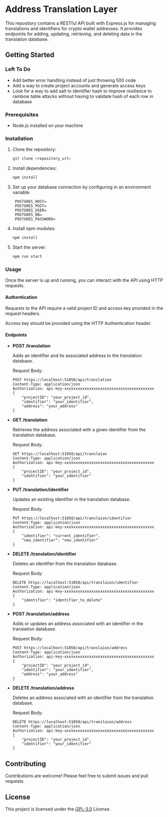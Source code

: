 # Address Translation Layer

This repository contains a RESTful API built with Express.js for managing translations and identifiers for crypto wallet addresses. It provides endpoints for adding, updating, retrieving, and deleting data in the translation database.

## Getting Started

### Left To Do

- Add better error handling instead of just throwing 500 code
- Add a way to create project accounts and generate access keys
- Look for a way to add salt to identifier hash to improve resilience to rainbow table attacks without having to validate hash of each row in database 

### Prerequisites

- Node.js installed on your machine

### Installation

1. Clone the repository:
   ```bash
   git clone <repository_url>
   ```

2. Install dependencies:
   ```bash
   npm install
   ```

3. Set up your database connection by configuring in an environment variable:
   ```
    POSTGRES_HOST=
    POSTGRES_POST=
    POSTGRES_USER=
    POSTGRES_DB=
    POSTGRES_PASSWORD=
   ```

4. Install npm modules:
   ```bash
   npm install
   ```

5. Start the server:
   ```bash
   npm run start
   ```

### Usage

Once the server is up and running, you can interact with the API using HTTP requests.

#### Authentication

Requests to the API require a valid project ID and access key provided in the request headers.

Access key should be provided using the HTTP Authentication header.

#### Endpoints

- **POST /translation**

  Adds an identifier and its associated address to the translation database.

  Request Body:
  ```http
  POST https://localhost:51058/api/translation
  Content-Type: application/json
  Authorization: api-key-xxxxxxxxxxxxxxxxxxxxxxxxxxxxxxxxxxxxxxxx
  {
      "projectID": "your_project_id",
      "identifier": "your_identifier",
      "address": "your_address"
  }
  ```

- **GET /translation**

  Retrieves the address associated with a given identifier from the translation database.

  Request Body:
  ```http
  GET https://localhost:51058/api/translaion
  Content-Type: application/json
  Authorization: api-key-xxxxxxxxxxxxxxxxxxxxxxxxxxxxxxxxxxxxxxxx
  {
      "projectID": "your_project_id",
      "identifier": "your_identifier"
  }
  ```

- **PUT /translation/identifier**

  Updates an existing identifier in the translation database.

  Request Body:
  ```http
  PUT https://localhost:51058/api/translaion/identifier
  Content-Type: application/json
  Authorization: api-key-xxxxxxxxxxxxxxxxxxxxxxxxxxxxxxxxxxxxxxxx
  {
      "identifier": "current_identifier",
      "new_identifier": "new_identifier"
  }
  ```

- **DELETE /translation/identifier**

  Deletes an identifier from the translation database.

  Request Body:
  ```http
  DELETE https://localhost:51058/api/translaion/identifier
  Content-Type: application/json
  Authorization: api-key-xxxxxxxxxxxxxxxxxxxxxxxxxxxxxxxxxxxxxxxx
  {
      "identifier": "identifier_to_delete"
  }
  ```

- **POST /translation/address**

  Adds or updates an address associated with an identifier in the translation database.

  Request Body:
  ```http
  POST https://localhost:51058/api/translaion/address
  Content-Type: application/json
  Authorization: api-key-xxxxxxxxxxxxxxxxxxxxxxxxxxxxxxxxxxxxxxxx
  {
      "projectID": "your_project_id",
      "identifier": "your_identifier",
      "address": "your_address"
  }
  ```

- **DELETE /translation/address**

  Deletes an address associated with an identifier from the translation database.

  Request Body:
  ```http
  DELETE https://localhost:51058/api/translaion/address
  Content-Type: application/json
  Authorization: api-key-xxxxxxxxxxxxxxxxxxxxxxxxxxxxxxxxxxxxxxxx
  {
      "projectID": "your_project_id",
      "identifier": "your_identifier"
  }
  ```

## Contributing

Contributions are welcome! Please feel free to submit issues and pull requests.

## License

This project is licensed under the [GPL-3.0](https://raw.githubusercontent.com/Ashintosh/address-translation-layer/main/LICENSE) License.